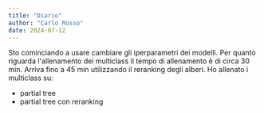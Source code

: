```yaml
---
title: "Diario"
author: "Carlo Rosso"
date: 2024-07-12
---
```


Sto cominciando a usare cambiare gli iperparametri dei modelli.
Per quanto riguarda l'allenamento dei multiclass il tempo di allenamento è di
circa 30 min. Arriva fino a 45 min utilizzando il reranking degli alberi.
Ho allenato i multiclass su:
- partial tree
- partial tree con reranking
